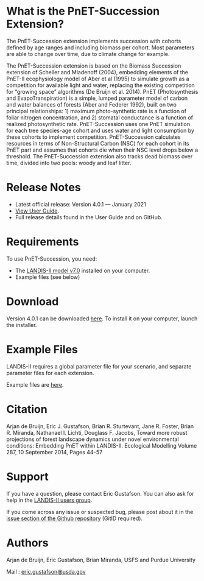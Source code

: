 # What is the PnET-Succession Extension?

The  PnET-Succession extension implements succession with cohorts defined by age ranges and including biomass per cohort. Most parameters are able to change over time, due to climate change for example.

The PnET-Succession extension is based on the Biomass Succession extension of Scheller and Mladenoff (2004), embedding elements of the PnET-II ecophysiology model of Aber et al (1995) to simulate growth as a competition for available light and water, replacing the existing competition for “growing space” algorithms (De Bruijn et al. 2014). PnET (Photosynthesis and EvapoTranspiration) is a simple, lumped parameter model of carbon and water balances of forests (Aber and Federer 1992), built on two principal relationships: 1) maximum photo-synthetic rate is a function of foliar nitrogen concentration, and 2) stomatal conductance is a function of realized photosynthetic rate. PnET-Succession uses one PnET simulation for each tree species-age cohort and uses water and light consumption by these cohorts to implement competition. PnET-Succession calculates resources in terms of Non-Structural Carbon (NSC) for each cohort in its PnET part and assumes that cohorts die when their NSC level drops below a threshold. The PnET-Succession extension also tracks dead biomass over time, divided into two pools: woody and leaf litter.

# Release Notes

- Latest official release: Version 4.0.1 — January 2021
- [View User Guide](https://github.com/LANDIS-II-Foundation/Extension-PnET-Succession/blob/master/deploy/docs/LANDIS-II%20PnET-Succession%20v4.0%20User%20Guide.pdf).
- Full release details found in the User Guide and on GitHub.

# Requirements

To use PnET-Succession, you need:

- The [LANDIS-II model v7.0](http://www.landis-ii.org/install) installed on your computer.
- Example files (see below)

# Download

Version 4.0.1 can be downloaded [here](https://github.com/LANDIS-II-Foundation/Extension-PnET-Succession/blob/master/deploy/installer/LANDIS-II-V7%20PnET-Succession%204.0.1-setup.exe). To install it on your computer, launch the installer.

# Example Files

LANDIS-II requires a global parameter file for your scenario, and separate parameter files for each extension.

Example files are [here](https://github.com/LANDIS-II-Foundation/Extension-PnET-Succession/tree/master/deploy/examples/biomass-Pnet-succession-example/PnET-succession-example.zip).

# Citation

Arjan de Bruijn, Eric J. Gustafson, Brian R. Sturtevant, Jane R. Foster, Brian R. Miranda, Nathanael I. Lichti, Douglass F. Jacobs, Toward more robust projections of forest landscape dynamics under novel environmental conditions: Embedding PnET within LANDIS-II. Ecological Modelling Volume 287, 10 September 2014, Pages 44–57

# Support

If you have a question, please contact Eric Gustafson. 
You can also ask for help in the [LANDIS-II users group](http://www.landis-ii.org/users).

If you come across any issue or suspected bug, please post about it in the [issue section of the Github repository](https://github.com/LANDIS-II-Foundation/Extension-PnET-Succession/issues) (GitID required).

# Authors

Arjan de Bruijn, Eric Gustafson, Brian Miranda, USFS and Purdue University

Mail : eric.gustafson@usda.gov
